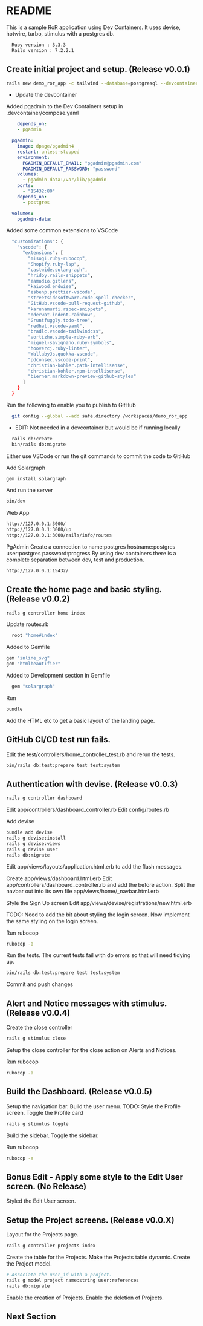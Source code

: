 # README

This is a sample RoR application using Dev Containers.
It uses devise, hotwire, turbo, stimulus with a postgres db.

```bash
  Ruby version : 3.3.3
  Rails version : 7.2.2.1
```

## Create initial project and setup.  (Release v0.0.1)

```bash
rails new demo_ror_app -c tailwind --database=postgresql --devcontainer
```

* Update the devcontainer

Added pgadmin to the Dev Containers setup in .devcontainer/compose.yaml

```yaml
    depends_on:
    - pgadmin

  pgadmin:
    image: dpage/pgadmin4
    restart: unless-stopped
    environment:
      PGADMIN_DEFAULT_EMAIL: "pgadmin@pgadmin.com"
      PGADMIN_DEFAULT_PASSWORD: "password"
    volumes:
      - pgadmin-data:/var/lib/pgadmin
    ports:
      - "15432:80"
    depends_on:
      - postgres

  volumes:
    pgadmin-data:
```

Added some common extensions to VSCode

```bash
  "customizations": {
    "vscode": {
      "extensions": [
        "misogi.ruby-rubocop",
        "Shopify.ruby-lsp",
        "castwide.solargraph",
        "hridoy.rails-snippets",
        "eamodio.gitlens",
        "kaiwood.endwise",
        "esbenp.prettier-vscode",
        "streetsidesoftware.code-spell-checker",
        "GitHub.vscode-pull-request-github",
        "karunamurti.rspec-snippets",
        "oderwat.indent-rainbow",
        "Gruntfuggly.todo-tree",
        "redhat.vscode-yaml",
        "bradlc.vscode-tailwindcss",
        "vortizhe.simple-ruby-erb",
        "miguel-savignano.ruby-symbols",
        "hoovercj.ruby-linter",
        "WallabyJs.quokka-vscode",
        "pdconsec.vscode-print",
        "christian-kohler.path-intellisense",
        "christian-kohler.npm-intellisense",
        "bierner.markdown-preview-github-styles"
      ]
    }
  }
```

Run the following to enable you to publish to GitHub

```bash
  git config --global --add safe.directory /workspaces/demo_ror_app
```

* EDIT: Not needed in a devcontainer but would be if running locally

```bash
  rails db:create
  bin/rails db:migrate
```

Either use VSCode or run the git commands to commit the code to GitHub

Add Solargraph

```bash
gem install solargraph
```

And run the server

```bash
bin/dev
```

Web App

```bash
http://127.0.0.1:3000/
http://127.0.0.1:3000/up
http://127.0.0.1:3000/rails/info/routes
```

PgAdmin
Create a connection to name:postgres hostname:postgres user:postgres password:progress
By using dev containers there is a complete separation between dev, test and production.

```bash
http://127.0.0.1:15432/
```

## Create the home page and basic styling. (Release v0.0.2)

```bash
rails g controller home index
```

Update routes.rb

```bash
  root "home#index"
```

Added to Gemfile

```bash
gem "inline_svg"
gem "htmlbeautifier"
```

Added to Development section in Gemfile

```bash
  gem "solargraph"
```

Run

```bash
bundle
```

Add the HTML etc to get a basic layout of the landing page.

## GitHub CI/CD test run fails.

Edit the test/controllers/home_controller_test.rb and rerun the tests.

```bash
bin/rails db:test:prepare test test:system
```

## Authentication with devise. (Release v0.0.3)

```bash
rails g controller dashboard
```

Edit app/controllers/dashboard_controller.rb
Edit config/routes.rb

Add devise

```bash
bundle add devise
rails g devise:install
rails g devise:views
rails g devise user
rails db:migrate
```

Edit app/views/layouts/application.html.erb to add the flash messages.

Create app/views/dashboard.html.erb
Edit app/controllers/dashboard_controller.rb and add the before action.
Split the navbar out into its own file app/views/home/_navbar.html.erb

Style the Sign Up screen
Edit app/views/devise/registrations/new.html.erb

TODO: Need to add the bit about styling the login screen.
Now implement the same styling on the login screen.

Run rubocop

```bash
rubocop -a
```

Run the tests.
The current tests fail with db errors so that will need tidying up.

```bash
bin/rails db:test:prepare test test:system
```

Commit and push changes

## Alert and Notice messages with stimulus. (Release v0.0.4)

Create the close controller

```bash
rails g stimulus close
```

Setup the close controller for the close action on Alerts and Notices.

Run rubocop

```bash
rubocop -a
```

## Build the Dashboard. (Release v0.0.5)

Setup the navigation bar.
Build the user menu.
TODO: Style the Profile screen.
Toggle the Profile card

```bash
rails g stimulus toggle
```

Build the sidebar.
Toggle the sidebar.

Run rubocop

```bash
rubocop -a
```

## Bonus Edit - Apply some style to the Edit User screen. (No Release)

Styled the Edit User screen.

## Setup the Project screens. (Release v0.0.X)

Layout for the Projects page.

```bash
rails g controller projects index
```

Create the table for the Projects.
Make the Projects table dynamic.
Create the Project model.

```bash
# Associate the user_id with a project.
rails g model project name:string user:references
rails db:migrate
```

Enable the creation of Projects.
Enable the deletion of Projects.



## Next Section

```bash
```
